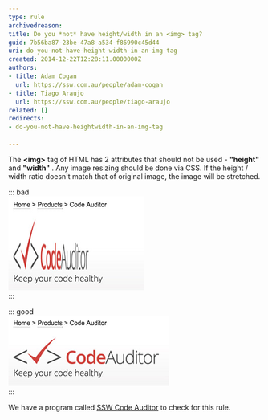 ```yaml
---
type: rule
archivedreason: 
title: Do you *not* have height/width in an <img> tag?
guid: 7b56ba87-23be-47a8-a534-f86990c45d44
uri: do-you-not-have-height-width-in-an-img-tag
created: 2014-12-22T12:28:11.0000000Z
authors:
- title: Adam Cogan
  url: https://ssw.com.au/people/adam-cogan
- title: Tiago Araujo
  url: https://ssw.com.au/people/tiago-araujo
related: []
redirects:
- do-you-not-have-heightwidth-in-an-img-tag

---
```


The  **&lt;img&gt;** tag of HTML has 2 attributes that should not be used -  **"height"** and **"width"** .  Any image resizing should  be done via CSS. If the height / width ratio doesn't match that of original image, the image will be stretched.

<!--endintro-->


::: bad  
![&lt;img src="images/codeauditor-logo.png" alt="Code Auditor logo" width="150" height="100" /&gt;             Figure: Bad example - Stretched image caused by inline height/width ratio that doesn't match](streched-image.jpg)  
:::


::: good  
![&lt;img src="images/codeauditor-logo.png" alt="Code Auditor logo"  /&gt;             Figure: Good example - Avoiding inline height/width ratio keeps the image as original](non-streched-image.jpg)  
:::

We have a program called     [SSW Code Auditor](http://www.ssw.com.au/ssw/CodeAuditor/Rules.aspx#IMGWidth) to check for this rule.
